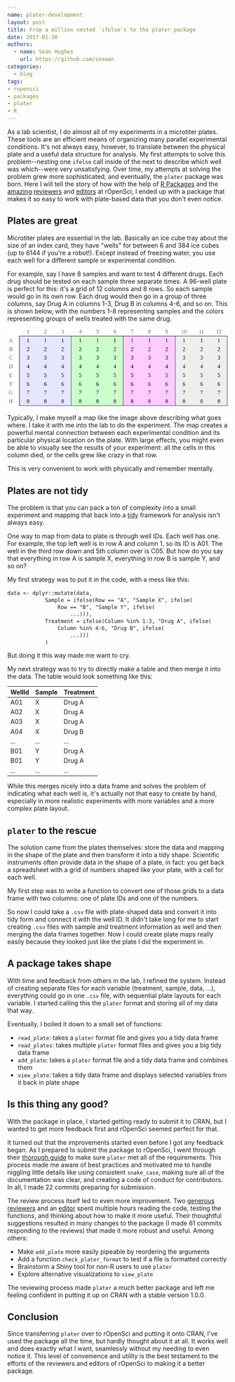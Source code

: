 ```yaml
---
name: plater-development
layout: post
title: From a million nested `ifelse`s to the plater package
date: 2017-01-30
authors:
  - name: Sean Hughes
    url: https://github.com/seaaan
categories:
  - blog
tags:
- ropensci
- packages
- plater
- R
---
```


As a lab scientist, I do almost all of my experiments in a microtiter plates. These tools are an efficient means of organizing many parallel experimental conditions. It's not always easy, however, to translate between the physical plate and a useful data structure for analysis. My first attempts to solve this problem--nesting one `ifelse` call inside of the next to describe which well was which--were very unsatisfying. Over time, my attempts at solving the problem grew more sophisticated, and eventually, the `plater` package was born. Here I will tell the story of how with the help of [R Packages](http://r-pkgs.had.co.nz/) and the [amazing](http://deanattali.com/) [reviewers](http://www.juliagustavsen.com/) and [editors](https://scottchamberlain.info/) at rOpenSci, I ended up with a package that makes it so easy to work with plate-based data that you don't even notice. 

## Plates are great

Microtiter plates are essential in the lab. Basically an ice cube tray about the size of an index card, they have "wells" for between 6 and 384 ice cubes (up to 6144 if you're a robot!). Except instead of freezing water, you use each well for a different sample or experimental condition. 

For example, say I have 8 samples and want to test 4 different drugs. Each drug should be tested on each sample three separate times. A 96-well plate is perfect for this: it's a grid of 12 columns and 8 rows. So each sample would go in its own row. Each drug would then go in a group of three columns, say Drug A in columns 1-3, Drug B in columns 4-6, and so on. This is shown below, with the numbers 1-8 representing samples and the colors representing groups of wells treated with the same drug. 

![Example plate layout](plate-1.png)

Typically, I make myself a map like the image above describing what goes where. I take it with me into the lab to do the experiment. The map creates a powerful mental connection between each experimental condition and its particular physical location on the plate. With large effects, you might even be able to visually see the results of your experiment: all the cells in this column died, or the cells grew like crazy in that row.  

This is very convenient to work with physically and remember mentally.

## Plates are not tidy

The problem is that you can pack a ton of complexity into a small experiment and mapping that back into a [tidy](https://www.jstatsoft.org/article/view/v059i10) framework for analysis isn't always easy. 

One way to map from data to plate is through well IDs. Each well has one. For example, the top left well is in row A and column 1, so its ID is A01. The well in the third row down and 5th column over is C05. But how do you say that everything in row A is sample X, everything in row B is sample Y, and so on? 

My first strategy was to put it in the code, with a mess like this: 

```
data <- dplyr::mutate(data, 
            Sample = ifelse(Row == "A", "Sample X", ifelse(
                Row == "B", "Sample Y", ifelse(
                    ...))), 
            Treatment = ifelse(Column %in% 1:3, "Drug A", ifelse(
                Column %in% 4:6, "Drug B", ifelse(
                    ...)))
            )
```

But doing it this way made me want to cry. 

My next strategy was to try to directly make a table and then merge it into the data. The table would look something like this: 

| WellId | Sample | Treatment | 
| ------ | ------ | --------- | 
| A01    | X      | Drug A    |  
| A02    | X      | Drug A    |     
| A03    | X      | Drug A    |
| A04    | X      | Drug B    |
| ...    | ...    | ...       |
| B01    | Y      | Drug A    |     
| B01    | Y      | Drug A    |     
| ...    | ...    | ...       |

While this merges nicely into a data frame and solves the problem of indicating what each well is, it's actually not that easy to create by hand, especially in more realistic experiments with more variables and a more complex plate layout. 

## `plater` to the rescue

The solution came from the plates themselves: store the data and mapping in the shape of the plate and then transform it into a tidy shape. Scientific instruments often provide data in the shape of a plate, in fact: you get back a spreadsheet with a grid of numbers shaped like your plate, with a cell for each well. 

My first step was to write a function to convert one of those grids to a data frame with two columns: one of plate IDs and one of the numbers. 

So now I could take a `.csv` file with plate-shaped data and convert it into tidy form and connect it with the well ID. It didn't take long for me to start creating `.csv` files with sample and treatment information as well and then merging the data frames together. Now I could create plate maps really easily because they looked just like the plate I did the experiment in. 

## A package takes shape

With time and feedback from others in the lab, I refined the system. Instead of creating separate files for each variable (treatment, sample, data, ...), everything could go in one `.csv` file, with sequential plate layouts for each variable. I started calling this the `plater` format and storing all of my data that way. 

Eventually, I boiled it down to a small set of functions: 

* `read_plate`: takes a `plater` format file and gives you a tidy data frame
* `read_plates`: takes multiple `plater` format files and gives you a big tidy data frame
* `add_plate`: takes a `plater` format file and a tidy data frame and combines them
* `view_plate`: takes a tidy data frame and displays selected variables from it back in plate shape

## Is this thing any good?

With the package in place, I started getting ready to submit it to CRAN, but I wanted to get more feedback first and rOpenSci seemed perfect for that. 

It turned out that the improvements started even before I got any feedback began. As I prepared to submit the package to rOpenSci, I went through their [thorough guide](https://github.com/ropensci/onboarding#how-to-submit-your-package-for-review)  to make sure `plater` met all of the requirements. This process made me aware of best practices and motivated me to handle niggling little details like using consistent `snake_case`, making sure all of the documentation was clear, and creating a code of conduct for contributors. In all, I made 22 commits preparing for submission.

The review process itself led to even more improvement. Two [generous](http://deanattali.com/) [reviewers](http://www.juliagustavsen.com/) and an [editor](https://scottchamberlain.info/) spent multiple hours reading the code, testing the functions, and thinking about how to make it more useful. Their thoughtful suggestions resulted in many changes to the package (I made 61 commits responding to the reviews) that made it more robust and useful. Among others: 

* Make `add_plate` more easily pipeable by reordering the arguments
* Add a function `check_plater_format` to test if a file is formatted correctly
* Brainstorm a Shiny tool for non-R users to use `plater` 
* Explore alternative visualizations to `view_plate`

The reviewing process made `plater` a much better package and left me feeling confident in putting it up on CRAN with a stable version 1.0.0. 

## Conclusion

Since transferring `plater` over to rOpenSci and putting it onto CRAN, I've used the package all the time, but hardly thought about it at all. It works well and does exactly what I want, seamlessly without my needing to even notice it. This level of convenience and utility is the best testament to the efforts of the reviewers and editors of rOpenSci to making it a better package. 